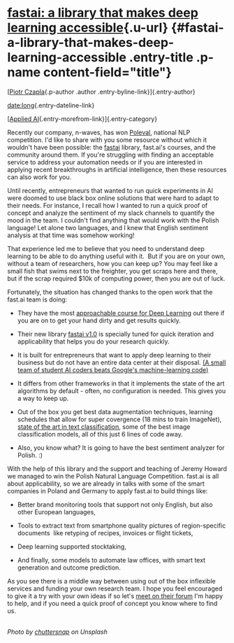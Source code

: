 [fastai: a library that makes deep learning accessible](fastai-v1.html){.u-url} {#fastai-a-library-that-makes-deep-learning-accessible .entry-title .p-name content-field="title"}
===============================================================================

[[Piotr
Czapla](perspectivesd28d.html?author=5b09e46da5fcacaf1738d32e){.p-author
.author .entry-byline-link}]{.entry-author}

[date:long](fastai-v1.html){.entry-dateline-link}

[[Applied
AI](category/Applied%2bAI.html){.entry-morefrom-link}]{.entry-category}

Recently our company, n-waves, has won [Poleval](http://poleval.pl/),
national NLP competition. I'd like to share with you some resource
without which it wouldn't have been possible: the
[fastai](http://fast.ai/) library, fast.ai's courses, and the community
around them. If you're struggling with finding an acceptable service to
address your automation needs or if you are interested in applying
recent breakthroughs in artificial intelligence, then these resources
can also work for you.

Until recently, entrepreneurs that wanted to run quick experiments in AI
were doomed to use black box online solutions that were hard to adapt to
their needs. For instance, I recall how I wanted to run a quick proof of
concept and analyze the sentiment of my slack channels to quantify the
mood in the team. I couldn't find anything that would work with the
Polish language! Let alone two languages, and I knew that English
sentiment analysis at that time was somehow working!

That experience led me to believe that you need to understand deep
learning to be able to do anything useful with it.  But if you are on
your own, without a team of researchers, how you can keep up? You may
feel like a small fish that swims next to the freighter, you get scraps
here and there, but if the scrap required \$10k of computing power, then
you are out of luck.

Fortunately, the situation has changed thanks to the open work that the
fast.ai team is doing:

-   They have the most [approachable course for Deep
    Learning](http://course.fast.ai/) out there if you are on to get
    your hand dirty and get results quickly. 

-   Their new library [fastai v1.0](https://www.fast.ai/) is specially
    tuned for quick iteration and applicability that helps you do your
    research quickly.

-   It is built for entrepreneurs that want to apply deep learning to
    their business but do not have an entire data center at their
    disposal. [(A small team of student AI coders beats Google's
    machine-learning
    code)](https://www.technologyreview.com/s/611858/small-team-of-ai-coders-beats-googles-code/)

-   It differs from other frameworks in that it implements the state of
    the art algorithms by default - often, no configuration is needed.
    This gives you a way to keep up.

-   Out of the box you get best data augmentation techniques, learning
    schedules that allow for super covergence (18 mins to train
    ImageNet),  [state of the art in text
    classification](http://nlp.fast.ai/classification/2018/05/15/introducting-ulmfit.html),
    some of the best image classification models, all of this just 6
    lines of code away.

-   Also, you know what? It is going to have the best sentiment analyzer
    for Polish. :)

With the help of this library and the support and teaching of Jeremy
Howard we managed to win the Polish Natural Language Competition.
fast.ai is all about applicability, so we are already in talks with some
of the smart companies in Poland and Germany to apply fast.ai to build
things like:

-   Better brand monitoring tools that support not only English, but
    also other European languages,

-   Tools to extract text from smartphone quality pictures of
    region-specific documents  like retyping of recipes, invoices or
    flight tickets,

-   Deep learning supported stocktaking,

-   And finally, some models to automate law offices, with smart text
    generation and outcome prediction.

As you see there is a middle way between using out of the box inflexible
services and funding your own research team. I hope you feel encouraged
to give it a try with your own ideas if so let's [meet on their
forum](http://forums.fast.ai/u/piotr.czapla/) I'm happy to help, and if
you need a quick proof of concept you know where to find us.

\
*Photo by* [*chuttersnap*](https://unsplash.com/photos/eH_ftJYhaTY) *on
Unsplash*

